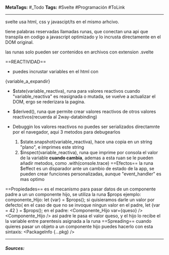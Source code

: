 **MetaTags:** #_Todo
**Tags:** #Svelte #Programación #ToLink 
- - -

svelte usa html, css y javascipt/ts en el mismo arhcivo.

tiene palabras reservadas llamadas runas, que conectan una api que transpila en codigo 
a javascript optimizado y lo incrusta directamente en el DOM original.  

las runas solo pueden ser contenidos en archivos con extension .svelte

==REACTIVIDAD==
- puedes incrustar variables en el html con 
<p>{variable_a_expandir}</p>

- $state(variable_reactiva), runa para valores reactivos cuando "variable_reactiva" es reasignada o mutada,
se vuelve a actualizar el DOM, ergo se rederizara la pagina.

- $derived(), runa que permite crear valores reactivos de otros valores reactivos(recuerda al 2way-databinding)

- Debuggin los valores reactivos no puedes ser serializados directamnte por el navegador, aqui 3 metodos para debugearlos
  1) $state.snapshot(variable_reactiva), hace una copia en un string "plano", e imprimes este string
  2) $inspect(variable_reactiva), runa que imprime por consola el valor de la variable **cuando cambia**,
  ademas a esta ruan se le pueden añadir metodos, como .with(console.trace)
==Efectos==
la runa $effect es un disparador ante un cambio de estado de la app, se pueden crear funciones personalizadas,
aunque "event_handler" es mas optimo

==Propiedades==
es el mecanismo para pasar datos de un componente padre a un un  componente hijo, se utiliza la runa $props
ejemplo:
componente_Hijo:
let {var} = $props();  si quisieramos darle un valor por defecto( en el caso de que no se invoque ningun valor en el padre,
let {var = 42 } = $props();
en el padre:
<Componente_Hijo var={queso} />
<Componente_Hijo  />
asi padre le pasa el valor queso, y el hijo lo recibe el la variable entre parentesis asignada a la runa
==Spreading==
cuando quieres pasar un objeto a un componente hijo puedes hacerlo con esta sintaxis:
<PackageInfo {...pkg} />


- - - 
#### ***Sources:***
